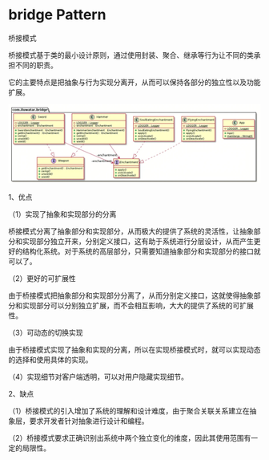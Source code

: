 # bridge Pattern
桥接模式

桥接模式基于类的最小设计原则，通过使用封装、聚合、继承等行为让不同的类承担不同的职责。

它的主要特点是把抽象与行为实现分离开，从而可以保持各部分的独立性以及功能扩展。

![img.png](img.png)

1、优点

（1）实现了抽象和实现部分的分离

桥接模式分离了抽象部分和实现部分，从而极大的提供了系统的灵活性，让抽象部分和实现部分独立开来，分别定义接口，这有助于系统进行分层设计，从而产生更好的结构化系统。对于系统的高层部分，只需要知道抽象部分和实现部分的接口就可以了。

（2）更好的可扩展性

由于桥接模式把抽象部分和实现部分分离了，从而分别定义接口，这就使得抽象部分和实现部分可以分别独立扩展，而不会相互影响，大大的提供了系统的可扩展性。

（3）可动态的切换实现

由于桥接模式实现了抽象和实现的分离，所以在实现桥接模式时，就可以实现动态的选择和使用具体的实现。

（4）实现细节对客户端透明，可以对用户隐藏实现细节。

2、缺点

（1）桥接模式的引入增加了系统的理解和设计难度，由于聚合关联关系建立在抽象层，要求开发者针对抽象进行设计和编程。

（2）桥接模式要求正确识别出系统中两个独立变化的维度，因此其使用范围有一定的局限性。
